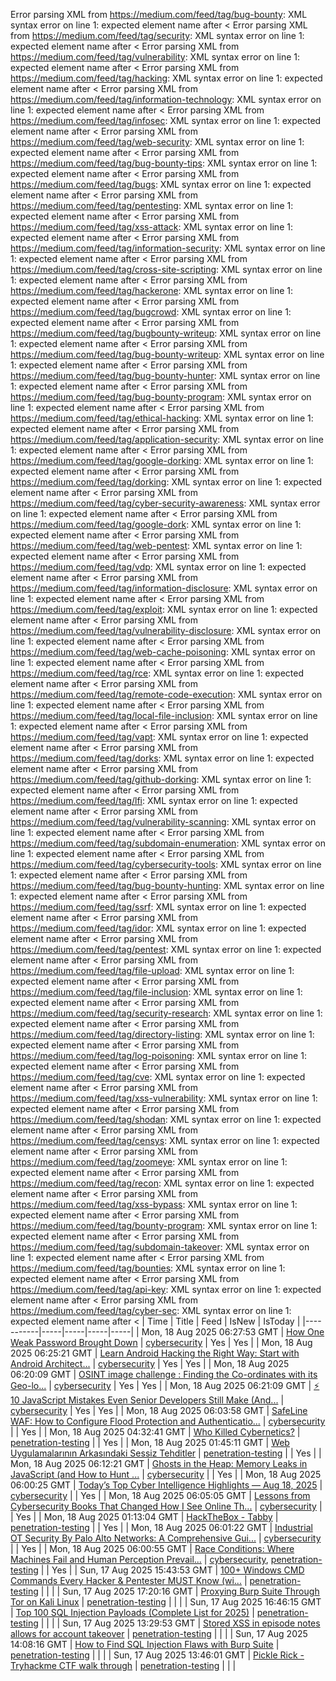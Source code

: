 Error parsing XML from https://medium.com/feed/tag/bug-bounty: XML syntax error on line 1: expected element name after <
Error parsing XML from https://medium.com/feed/tag/security: XML syntax error on line 1: expected element name after <
Error parsing XML from https://medium.com/feed/tag/vulnerability: XML syntax error on line 1: expected element name after <
Error parsing XML from https://medium.com/feed/tag/hacking: XML syntax error on line 1: expected element name after <
Error parsing XML from https://medium.com/feed/tag/information-technology: XML syntax error on line 1: expected element name after <
Error parsing XML from https://medium.com/feed/tag/infosec: XML syntax error on line 1: expected element name after <
Error parsing XML from https://medium.com/feed/tag/web-security: XML syntax error on line 1: expected element name after <
Error parsing XML from https://medium.com/feed/tag/bug-bounty-tips: XML syntax error on line 1: expected element name after <
Error parsing XML from https://medium.com/feed/tag/bugs: XML syntax error on line 1: expected element name after <
Error parsing XML from https://medium.com/feed/tag/pentesting: XML syntax error on line 1: expected element name after <
Error parsing XML from https://medium.com/feed/tag/xss-attack: XML syntax error on line 1: expected element name after <
Error parsing XML from https://medium.com/feed/tag/information-security: XML syntax error on line 1: expected element name after <
Error parsing XML from https://medium.com/feed/tag/cross-site-scripting: XML syntax error on line 1: expected element name after <
Error parsing XML from https://medium.com/feed/tag/hackerone: XML syntax error on line 1: expected element name after <
Error parsing XML from https://medium.com/feed/tag/bugcrowd: XML syntax error on line 1: expected element name after <
Error parsing XML from https://medium.com/feed/tag/bugbounty-writeup: XML syntax error on line 1: expected element name after <
Error parsing XML from https://medium.com/feed/tag/bug-bounty-writeup: XML syntax error on line 1: expected element name after <
Error parsing XML from https://medium.com/feed/tag/bug-bounty-hunter: XML syntax error on line 1: expected element name after <
Error parsing XML from https://medium.com/feed/tag/bug-bounty-program: XML syntax error on line 1: expected element name after <
Error parsing XML from https://medium.com/feed/tag/ethical-hacking: XML syntax error on line 1: expected element name after <
Error parsing XML from https://medium.com/feed/tag/application-security: XML syntax error on line 1: expected element name after <
Error parsing XML from https://medium.com/feed/tag/google-dorking: XML syntax error on line 1: expected element name after <
Error parsing XML from https://medium.com/feed/tag/dorking: XML syntax error on line 1: expected element name after <
Error parsing XML from https://medium.com/feed/tag/cyber-security-awareness: XML syntax error on line 1: expected element name after <
Error parsing XML from https://medium.com/feed/tag/google-dork: XML syntax error on line 1: expected element name after <
Error parsing XML from https://medium.com/feed/tag/web-pentest: XML syntax error on line 1: expected element name after <
Error parsing XML from https://medium.com/feed/tag/vdp: XML syntax error on line 1: expected element name after <
Error parsing XML from https://medium.com/feed/tag/information-disclosure: XML syntax error on line 1: expected element name after <
Error parsing XML from https://medium.com/feed/tag/exploit: XML syntax error on line 1: expected element name after <
Error parsing XML from https://medium.com/feed/tag/vulnerability-disclosure: XML syntax error on line 1: expected element name after <
Error parsing XML from https://medium.com/feed/tag/web-cache-poisoning: XML syntax error on line 1: expected element name after <
Error parsing XML from https://medium.com/feed/tag/rce: XML syntax error on line 1: expected element name after <
Error parsing XML from https://medium.com/feed/tag/remote-code-execution: XML syntax error on line 1: expected element name after <
Error parsing XML from https://medium.com/feed/tag/local-file-inclusion: XML syntax error on line 1: expected element name after <
Error parsing XML from https://medium.com/feed/tag/vapt: XML syntax error on line 1: expected element name after <
Error parsing XML from https://medium.com/feed/tag/dorks: XML syntax error on line 1: expected element name after <
Error parsing XML from https://medium.com/feed/tag/github-dorking: XML syntax error on line 1: expected element name after <
Error parsing XML from https://medium.com/feed/tag/lfi: XML syntax error on line 1: expected element name after <
Error parsing XML from https://medium.com/feed/tag/vulnerability-scanning: XML syntax error on line 1: expected element name after <
Error parsing XML from https://medium.com/feed/tag/subdomain-enumeration: XML syntax error on line 1: expected element name after <
Error parsing XML from https://medium.com/feed/tag/cybersecurity-tools: XML syntax error on line 1: expected element name after <
Error parsing XML from https://medium.com/feed/tag/bug-bounty-hunting: XML syntax error on line 1: expected element name after <
Error parsing XML from https://medium.com/feed/tag/ssrf: XML syntax error on line 1: expected element name after <
Error parsing XML from https://medium.com/feed/tag/idor: XML syntax error on line 1: expected element name after <
Error parsing XML from https://medium.com/feed/tag/pentest: XML syntax error on line 1: expected element name after <
Error parsing XML from https://medium.com/feed/tag/file-upload: XML syntax error on line 1: expected element name after <
Error parsing XML from https://medium.com/feed/tag/file-inclusion: XML syntax error on line 1: expected element name after <
Error parsing XML from https://medium.com/feed/tag/security-research: XML syntax error on line 1: expected element name after <
Error parsing XML from https://medium.com/feed/tag/directory-listing: XML syntax error on line 1: expected element name after <
Error parsing XML from https://medium.com/feed/tag/log-poisoning: XML syntax error on line 1: expected element name after <
Error parsing XML from https://medium.com/feed/tag/cve: XML syntax error on line 1: expected element name after <
Error parsing XML from https://medium.com/feed/tag/xss-vulnerability: XML syntax error on line 1: expected element name after <
Error parsing XML from https://medium.com/feed/tag/shodan: XML syntax error on line 1: expected element name after <
Error parsing XML from https://medium.com/feed/tag/censys: XML syntax error on line 1: expected element name after <
Error parsing XML from https://medium.com/feed/tag/zoomeye: XML syntax error on line 1: expected element name after <
Error parsing XML from https://medium.com/feed/tag/recon: XML syntax error on line 1: expected element name after <
Error parsing XML from https://medium.com/feed/tag/xss-bypass: XML syntax error on line 1: expected element name after <
Error parsing XML from https://medium.com/feed/tag/bounty-program: XML syntax error on line 1: expected element name after <
Error parsing XML from https://medium.com/feed/tag/subdomain-takeover: XML syntax error on line 1: expected element name after <
Error parsing XML from https://medium.com/feed/tag/bounties: XML syntax error on line 1: expected element name after <
Error parsing XML from https://medium.com/feed/tag/api-key: XML syntax error on line 1: expected element name after <
Error parsing XML from https://medium.com/feed/tag/cyber-sec: XML syntax error on line 1: expected element name after <
| Time | Title | Feed | IsNew | IsToday |
|-----------|-----|-----|-----|-----|
| Mon, 18 Aug 2025 06:27:53 GMT | [How One Weak Password Brought Down](https://medium.com/p/3e75d07999bd) | [cybersecurity](https://medium.com/feed/tag/cybersecurity) | Yes | Yes |
| Mon, 18 Aug 2025 06:25:21 GMT | [Learn Android Hacking the Right Way: Start with Android Architect...](https://medium.com/p/7a353527a10e) | [cybersecurity](https://medium.com/feed/tag/cybersecurity) | Yes | Yes |
| Mon, 18 Aug 2025 06:20:09 GMT | [OSINT image challenge : Finding the Co-ordinates with its Geo-lo...](https://medium.com/p/8336372d764e) | [cybersecurity](https://medium.com/feed/tag/cybersecurity) | Yes | Yes |
| Mon, 18 Aug 2025 06:21:09 GMT | [⚡ 10 JavaScript Mistakes Even Senior Developers Still Make (And...](https://medium.com/p/e5977848f327) | [cybersecurity](https://medium.com/feed/tag/cybersecurity) | Yes | Yes |
| Mon, 18 Aug 2025 06:03:58 GMT | [SafeLine WAF: How to Configure Flood Protection and Authenticatio...](https://medium.com/p/390f6e70a91e) | [cybersecurity](https://medium.com/feed/tag/cybersecurity) |  | Yes |
| Mon, 18 Aug 2025 04:32:41 GMT | [Who Killed Cybernetics?](https://medium.com/p/d9aa7b8001d5) | [penetration-testing](https://medium.com/feed/tag/penetration-testing) |  | Yes |
| Mon, 18 Aug 2025 01:45:11 GMT | [Web Uygulamalarının Arkasındaki Sessiz Tehditler](https://medium.com/p/a31223bfd9f6) | [penetration-testing](https://medium.com/feed/tag/penetration-testing) |  | Yes |
| Mon, 18 Aug 2025 06:12:21 GMT | [ Ghosts in the Heap: Memory Leaks in JavaScript (and How to Hunt ...](https://medium.com/p/0519d95d1630) | [cybersecurity](https://medium.com/feed/tag/cybersecurity) |  | Yes |
| Mon, 18 Aug 2025 06:00:25 GMT | [Today’s Top Cyber Intelligence Highlights — Aug 18, 2025](https://medium.com/p/fd5402e159cc) | [cybersecurity](https://medium.com/feed/tag/cybersecurity) |  | Yes |
| Mon, 18 Aug 2025 06:05:05 GMT | [Lessons from Cybersecurity Books That Changed How I See Online Th...](https://medium.com/p/dfa4dadf94b6) | [cybersecurity](https://medium.com/feed/tag/cybersecurity) |  | Yes |
| Mon, 18 Aug 2025 01:13:04 GMT | [HackTheBox - Tabby](https://medium.com/p/2bdf63767c03) | [penetration-testing](https://medium.com/feed/tag/penetration-testing) |  | Yes |
| Mon, 18 Aug 2025 06:01:22 GMT | [Industrial OT Security By Palo Alto Networks: A Comprehensive Gui...](https://medium.com/p/28a17923ed4a) | [cybersecurity](https://medium.com/feed/tag/cybersecurity) |  | Yes |
| Mon, 18 Aug 2025 06:00:55 GMT | [Race Conditions: Where Machines Fail and Human Perception Prevail...](https://medium.com/p/0f4636f90e67) | [cybersecurity](https://medium.com/feed/tag/cybersecurity), [penetration-testing](https://medium.com/feed/tag/penetration-testing) |  | Yes |
| Sun, 17 Aug 2025 15:43:53 GMT | [ 100+ Windows CMD Commands Every Hacker & Pentester MUST Know (wi...](https://medium.com/p/5e194ab7c842) | [penetration-testing](https://medium.com/feed/tag/penetration-testing) |  |  |
| Sun, 17 Aug 2025 17:20:16 GMT | [Proxying Burp Suite Through Tor on Kali Linux](https://medium.com/p/4e5e610663ce) | [penetration-testing](https://medium.com/feed/tag/penetration-testing) |  |  |
| Sun, 17 Aug 2025 16:46:15 GMT | [Top 100 SQL Injection Payloads (Complete List for 2025)](https://medium.com/p/9f9ba2d2790a) | [penetration-testing](https://medium.com/feed/tag/penetration-testing) |  |  |
| Sun, 17 Aug 2025 13:29:53 GMT | [Stored XSS in episode notes allows for account takeover](https://medium.com/p/c6c333a07575) | [penetration-testing](https://medium.com/feed/tag/penetration-testing) |  |  |
| Sun, 17 Aug 2025 14:08:16 GMT | [How to Find SQL Injection Flaws with Burp Suite](https://medium.com/p/69ea96b618b0) | [penetration-testing](https://medium.com/feed/tag/penetration-testing) |  |  |
| Sun, 17 Aug 2025 13:46:01 GMT | [Pickle Rick -Tryhackme CTF walk through](https://medium.com/p/0e7b4ab7ebf3) | [penetration-testing](https://medium.com/feed/tag/penetration-testing) |  |  |
